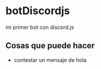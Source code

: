 # botDiscordjs

mi primer bot con discord.js 

## Cosas que puede hacer
- contestar un mensaje de hola
